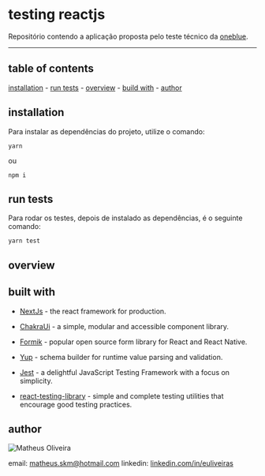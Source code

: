 # testing reactjs

Repositório contendo a aplicação proposta pelo teste técnico da [oneblue](https://github.com/oneblueapp).

---

## table of contents

[installation](#installation) - [run tests](#run-tests) - [overview](#overview) - [build with](#built-with) - [author](#author)

## installation

Para instalar as dependências do projeto, utilize o comando:

`yarn`

ou

`npm i`

## run tests

Para rodar os testes, depois de instalado as dependências, é o seguinte comando:

`yarn test`

## overview

## built with

- [NextJs](https://nextjs.org/) - the react framework for production.

- [ChakraUi](https://chakra-ui.com/) - a simple, modular and accessible component library.

- [Formik](https://formik.org/) - popular open source form library for React and React Native.

- [Yup](https://github.com/jquense/yup) - schema builder for runtime value parsing and validation.

- [Jest](https://jestjs.io/) - a delightful JavaScript Testing Framework with a focus on simplicity.

- [react-testing-library](https://testing-library.com/) - simple and complete testing utilities that encourage good testing practices.

## author

![Matheus Oliveira](https://avatars.githubusercontent.com/u/53843982?v=4)

email: matheus.skm@hotmail.com
linkedin: [linkedin.com/in/euliveiras](https://www.linkedin.com/in/euliveiras/)